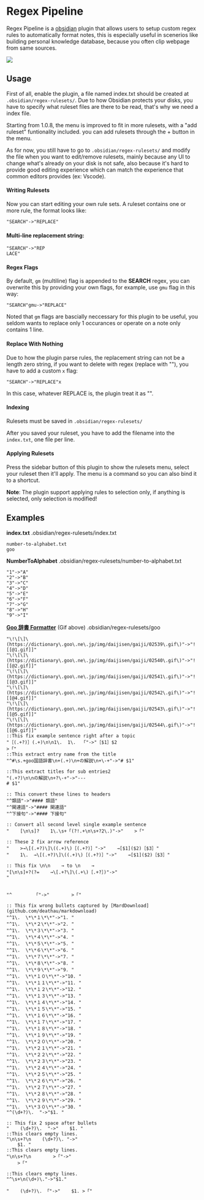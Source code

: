 # Regex Pipeline

Regex Pipeline is a [obsidian](https://obsidian.md/) plugin that allows users to setup custom regex rules to automatically format notes, this is especially useful in scenerios like building personal knowledge database, because you often clip webpage from same sources.

![](https://raw.githubusercontent.com/No3371/obsidian-regex-pipeline/master/assets/regex-pipeline-newmenu.gif)

## Usage
First of all, enable the plugin, a file named index.txt should be created at `.obsidian/regex-rulesets/`. Due to how Obsidian protects your disks, you have to specify what ruleset files are there to be read, that's why we need a index file.

Starting from 1.0.8, the menu is improved to fit in more rulesets, with a "add ruleset" funtionality included. you can add rulesets through the + button in the menu.

As for now, you still have to go to `.obsidian/regex-rulesets/` and modify the file when you want to edit/remove rulesets, mainly because any UI to change what's already on your disk is not safe, also because it's hard to provide good editing experience which can match the experience that common editors provides (ex: Vscode).

#### Writing Rulesets
Now you can start editing your own rule sets.
A ruleset contains one or more rule, the format looks like:
```
"SEARCH"->"REPLACE"
```

#### Multi-line replacement string:
```
"SEARCH"->"REP
LACE"
```

#### Regex Flags
By default, `gm` (multiline) flag is appended to the **SEARCH** regex, you can overwrite this by providing your own flags, for example, use `gmu` flag in this way:
```
"SEARCH"gmu->"REPLACE"
```

Noted that `gm` flags are bascially neccessary for this plugin to be useful, you seldom wants to replace only 1 occurances or operate on a note only contains 1 line.

#### Replace With Nothing
Due to how the plugin parse rules, the replacement string can not be a length zero string, if you want to delete with regex (replace with ""), you have to add a custom `x` flag:
```
"SEARCH"->"REPLACE"x
```
In this case, whatever REPLACE is, the plugin treat it as "".


#### Indexing
Rulesets must be saved in `.obsidian/regex-rulesets/`

After you saved your ruleset, you have to add the filename into the `index.txt`, one file per line.

#### Applying Rulesets
Press the sidebar button of this plugin to show the rulesets menu, select your ruleset then it'll apply.
The menu is a command so you can also bind it to a shortcut.

**Note**: The plugin support applying rules to selection only, if anything is selected, only selection is modified!

## Examples
**index.txt**
.obsidian/regex-rulesets/index.txt
```
number-to-alphabet.txt
goo
```

**NumberToAlphabet**
.obsidian/regex-rulesets/number-to-alphabet.txt
```
"1"->"A"
"2"->"B"
"3"->"C"
"4"->"D"
"5"->"E"
"6"->"F"
"7"->"G"
"8"->"H"
"9"->"I"
```
**[Goo 辞書 Formatter](dictionary.goo.ne.jp/word/彷徨く/)** (Gif above)
.obsidian/regex-rulesets/goo
```
"\!\[\]\(https://dictionary\.goo\.ne\.jp/img/daijisen/gaiji/02539\.gif\)"->"![[@1.gif]]"
"\!\[\]\(https://dictionary\.goo\.ne\.jp/img/daijisen/gaiji/02540\.gif\)"->"![[@2.gif]]"
"\!\[\]\(https://dictionary\.goo\.ne\.jp/img/daijisen/gaiji/02541\.gif\)"->"![[@3.gif]]"
"\!\[\]\(https://dictionary\.goo\.ne\.jp/img/daijisen/gaiji/02542\.gif\)"->"![[@4.gif]]"
"\!\[\]\(https://dictionary\.goo\.ne\.jp/img/daijisen/gaiji/02543\.gif\)"->"![[@5.gif]]"
"\!\[\]\(https://dictionary\.goo\.ne\.jp/img/daijisen/gaiji/02544\.gif\)"->"![[@6.gif]]"
::This fix example sentence right after a topic
"［(.+?)］(.+)\n\n1\.  1\.  「"->"［$1］$2
>「"
::This extract entry name from the title
"^#\s.+goo国語辞書\n+(.+)\n+の解説\n+\-+"->"# $1"

::This extract titles for sub entries2
"(.+?)\n\nの解説\n+?\-+"->"---
# $1"

:: This convert these lines to headers
"^類語"->"#### 類語"
"^関連語"->"#### 関連語"
"^下接句"->"#### 下接句"

:: Convert all second level single example sentence
"    [\n\s]?    1\.\s+「(?!.+\n\s+?2\.)"->"    >「"

:: These 2 fix arrow reference
"    >→\[(.+?)\]\((.+)\)［(.+?)］"->"    →[$1]($2)［$3］"
"    1\.  →\[(.+?)\]\((.+)\)［(.+?)］"->"    →[$1]($2)［$3］"

:: This fix \n\n    → to \n    →
"[\n\s]+?(?=    →\[.+?\]\(.+\)［.+?］)"->"
"


"^        「"->"        >「"

:: This fix wrong bullets captured by [MardDownload](github.com/deathau/markdownload)
"^1\.  \*\*１\*\*"->"1. "
"^1\.  \*\*２\*\*"->"2. "
"^1\.  \*\*３\*\*"->"3. "
"^1\.  \*\*４\*\*"->"4. "
"^1\.  \*\*５\*\*"->"5. "
"^1\.  \*\*６\*\*"->"6. "
"^1\.  \*\*７\*\*"->"7. "
"^1\.  \*\*８\*\*"->"8. "
"^1\.  \*\*９\*\*"->"9. "
"^1\.  \*\*１０\*\*"->"10. "
"^1\.  \*\*１１\*\*"->"11. "
"^1\.  \*\*１２\*\*"->"12. "
"^1\.  \*\*１３\*\*"->"13. "
"^1\.  \*\*１４\*\*"->"14. "
"^1\.  \*\*１５\*\*"->"15. "
"^1\.  \*\*１６\*\*"->"16. "
"^1\.  \*\*１７\*\*"->"17. "
"^1\.  \*\*１８\*\*"->"18. "
"^1\.  \*\*１９\*\*"->"19. "
"^1\.  \*\*２０\*\*"->"20. "
"^1\.  \*\*２１\*\*"->"21. "
"^1\.  \*\*２２\*\*"->"22. "
"^1\.  \*\*２３\*\*"->"23. "
"^1\.  \*\*２４\*\*"->"24. "
"^1\.  \*\*２５\*\*"->"25. "
"^1\.  \*\*２６\*\*"->"26. "
"^1\.  \*\*２７\*\*"->"27. "
"^1\.  \*\*２８\*\*"->"28. "
"^1\.  \*\*２９\*\*"->"29. "
"^1\.  \*\*３０\*\*"->"30. "
"^(\d+?)\.  "->"$1. "

:: This fix 2 space after bullets
"    (\d+?)\.  "->"    $1. "
::This clears empty lines.
"\n\s+?\n    (\d+?)\. "->"
    $1. "
::This clears empty lines.
"\n\s+?\n        >「"->"
    >「"

::This clears empty lines.
"^\s+\n(\d+)\."->"$1."

"    (\d+?)\. 「"->"    $1. >「"
```

